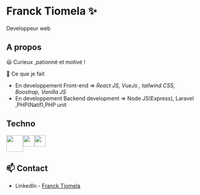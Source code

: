 # Franck Tiomela  ✨

Developpeur web 


## A propos

😃 Curieux ,pationné et motivé !

💬 Ce que je fait

- En developpement Front-end  => *React JS, VueJs , tailwind CSS, Boostrap, Vanilla JS*
- En developpement Backend development => Node JS(Express), Laravel ,PHP(Natif),PHP unit



## Techno

<div style="display: flex">
  <img height="44" src="http://blog.ippon.fr/content/images/2016/04/react-javascript.png" alt="" >
  <img height="30" src="https://laravel.com/img/logomark.min.svg">
  <img height="30" src="https://vuejs.org/images/logo.png">
</div>



## 📫 Contact

- LinkedIn - [Franck Tiomela](https://www.linkedin.com/in/francklin-tiomela-687693204/)
